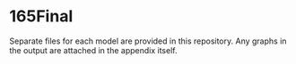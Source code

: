 # 165Final
Separate files for each model are provided in this repository. Any graphs in the output are attached in the appendix itself.
